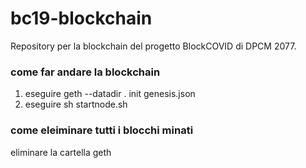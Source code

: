 # bc19-blockchain

Repository per la blockchain del progetto BlockCOVID di DPCM 2077.

### come far andare la blockchain

1. eseguire geth --datadir . init genesis.json
2. eseguire sh startnode.sh

### come eleiminare tutti i blocchi minati

eliminare la cartella geth